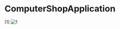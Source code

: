 # ComputerShopApplication
[1] 
![1](https://user-images.githubusercontent.com/63106764/223391015-4ab0bb60-0870-46fd-985a-feeeee16178d.jpg)
